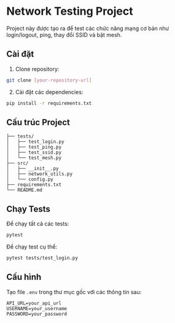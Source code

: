 # Network Testing Project

Project này được tạo ra để test các chức năng mạng cơ bản như login/logout, ping, thay đổi SSID và bật mesh.

## Cài đặt

1. Clone repository:
```bash
git clone [your-repository-url]
```

2. Cài đặt các dependencies:
```bash
pip install -r requirements.txt
```

## Cấu trúc Project

```
├── tests/
│   ├── test_login.py
│   ├── test_ping.py
│   ├── test_ssid.py
│   └── test_mesh.py
├── src/
│   ├── __init__.py
│   ├── network_utils.py
│   └── config.py
├── requirements.txt
└── README.md
```

## Chạy Tests

Để chạy tất cả các tests:
```bash
pytest
```

Để chạy test cụ thể:
```bash
pytest tests/test_login.py
```

## Cấu hình

Tạo file `.env` trong thư mục gốc với các thông tin sau:
```
API_URL=your_api_url
USERNAME=your_username
PASSWORD=your_password
``` 
